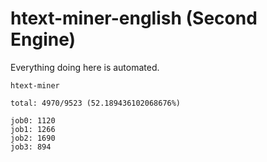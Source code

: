 # htext-miner-english (Second Engine)

Everything doing here is automated.

```
htext-miner

total: 4970/9523 (52.189436102068676%)

job0: 1120
job1: 1266
job2: 1690
job3: 894
```